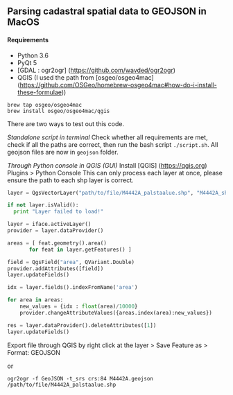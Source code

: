 ## Parsing cadastral spatial data to GEOJSON in MacOS

#### Requirements
* Python 3.6
* PyQt 5
* [GDAL : ogr2ogr] (https://github.com/wavded/ogr2ogr)
* QGIS (I used the path from [osgeo/osgeo4mac] (https://github.com/OSGeo/homebrew-osgeo4mac#how-do-i-install-these-formulae))
```
brew tap osgeo/osgeo4mac
brew install osgeo/osgeo4mac/qgis
```

There are two ways to test out this code.

*Standalone script in terminal*
Check whether all requirements are met, check if all the paths are correct, then run the bash script `./script.sh`.
All geojson files are now in `geojson` folder.

*Through Python console in QGIS (GUI)*
Install [QGIS] (https://qgis.org)
Plugins > Python Console
This can only process each layer at once, please ensure the path to each shp layer
is correct.

```python
layer = QgsVectorLayer("path/to/file/M4442A_palstaalue.shp", "M4442A_shp", "ogr")

if not layer.isValid():
  print "Layer failed to load!"

layer = iface.activeLayer()
provider = layer.dataProvider()

areas = [ feat.geometry().area()
       for feat in layer.getFeatures() ]

field = QgsField("area", QVariant.Double)
provider.addAttributes([field])
layer.updateFields()

idx = layer.fields().indexFromName('area')

for area in areas:
    new_values = {idx : float(area)/10000}
    provider.changeAttributeValues({areas.index(area):new_values})

res = layer.dataProvider().deleteAttributes([1])
layer.updateFields()
```
Export file through QGIS by right click at the layer > Save Feature as > Format: GEOJSON

or
```
ogr2ogr -f GeoJSON -t_srs crs:84 M4442A.geojson /path/to/file/M4442A_palstaalue.shp
```
